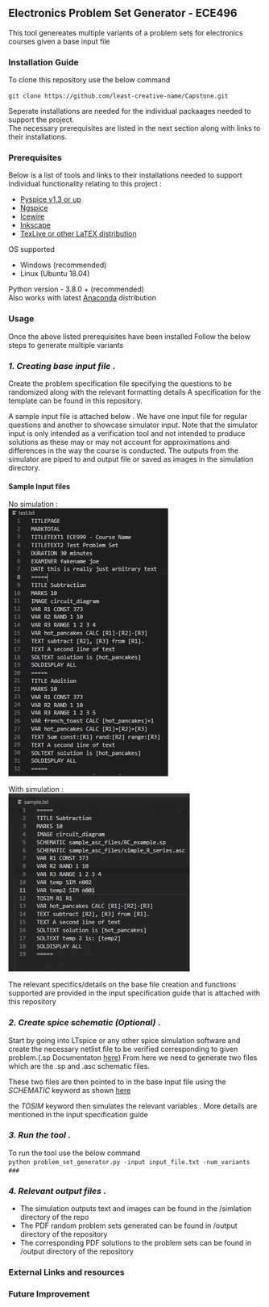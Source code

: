 ## Electronics Problem Set Generator - ECE496
This tool genereates multiple variants of a problem sets for electronics courses given a base input file 

### Installation Guide 
To clone this repository use the below command 

`git clone https://github.com/least-creative-name/Capstone.git`

Seperate installations are needed for the individual packaages needed to support the project.<br />
The necessary prerequisites are listed in the next section along with links to their installations. 

### Prerequisites 
Below is a list of tools and links to their installations needed to support individual functionality relating to this project :  
* [Pyspice v1.3 or up](https://pyspice.fabrice-salvaire.fr/releases/v1.3/)
* [Ngspice](http://ngspice.sourceforge.net/docs.html)
* [Icewire](https://icewire.ca/)
* [Inkscape](https://inkscape.org/)  
* [TexLive or other LaTEX distribution](https://www.tug.org/texlive/)

OS supported
* Windows (recommended)
* Linux (Ubuntu 18.04)

Python version - 3.8.0 + (recommended)<br />
Also works with latest [Anaconda](https://www.anaconda.com/products/individual) distribution 

### Usage
Once the above listed prerequisites have been installed Follow the below steps to generate multiple variants 

### _1. Creating base input file_ .
Create the problem specification file specifying the questions to be randomized along with the relevant formatting details
A specification for the template can be found in this repository. 

A sample input file is attached below . We have one input file for regular questions and another to showcase simulator input.
Note that the simulator input is only intended as a verification tool and not intended to produce solutions as these may or may not 
account for approximations and differences in the way the course is conducted. The outputs from the simulator are piped to and output file 
or saved as images in the simulation directory.

#### Sample Input files  
No simulation : <br />
![Without simulation](https://github.com/least-creative-name/Capstone/blob/main/Readme_img_02.JPG?raw=true)

With simulation : <br />
![With simulation](https://github.com/least-creative-name/Capstone/blob/main/Readme_img_01.JPG?raw=true)

The relevant specifics/details on the base file creation and functions supported are provided in the input specification guide 
that is attached with this repository

### _2. Create spice schematic (Optional)_ .
Start by going into LTspice or any other spice simulation software and create the necessary netlist file to be verified 
corresponding to given problem.(.sp Documentaton [here](https://ecee.colorado.edu/~mathys/ecen1400/pdf/scad3.pdf)) 
From here we need to generate two files which are the .sp and .asc schematic files. 

These two files are then pointed to in the base input file using the _SCHEMATIC_ keyword as shown [here](https://github.com/least-creative-name/Capstone/blob/main/Readme_img_01.JPG?raw=true)

the _TOSIM_ keyword then simulates the relevant variables . More details are mentioned in the input specification guide

###  _3. Run the tool_ .
To run the tool use the below command <br />
  `python problem_set_generator.py -input input_file.txt -num_variants ###`

###  _4. Relevant output files_ .
* The simulation outputs text and images can be found in the /simlation directory of the repo
* The PDF random problem sets generated can be found in /output directory of the repository 
* The corresponding PDF solutions to the problem sets can be found in /output directory of the repository


### External Links and resources 

### Future Improvement 
